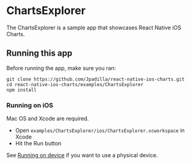 # ChartsExplorer

The ChartsExplorer is a sample app that showcases React Native iOS Charts.

## Running this app

Before running the app, make sure you ran:

    git clone https://github.com/Jpadilla/react-native-ios-charts.git
    cd react-native-ios-charts/examples/ChartsExplorer
    npm install

### Running on iOS

Mac OS and Xcode are required.

- Open `examples/ChartsExplorer/ios/ChartsExplorer.xcworkspace` in Xcode
- Hit the Run button

See [Running on device](https://facebook.github.io/react-native/docs/running-on-device-ios.html) if you want to use a physical device.
